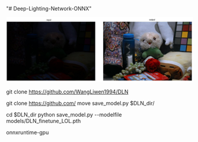 "# Deep-Lighting-Network-ONNX" 


![alt text](Example.JPG)


git clone https://github.com/WangLiwen1994/DLN


git clone https://github.com/
move save_model.py $DLN_dir/

cd $DLN_dir
python save_model.py --modelfile models/DLN_finetune_LOL.pth


onnxruntime-gpu
